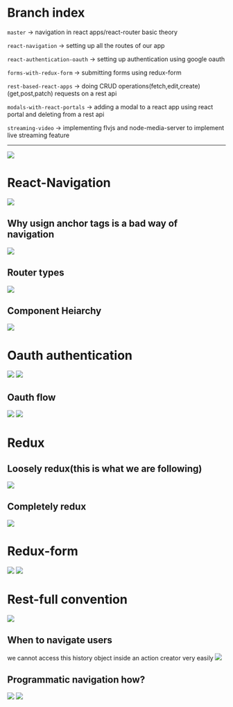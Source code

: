 # Branch index

`master` -> navigation in react apps/react-router basic theory

`react-navigation` -> setting up all the routes of our app

`react-authentication-oauth` -> setting up authentication using google oauth

`forms-with-redux-form` -> submitting forms using redux-form

`rest-based-react-apps` -> doing CRUD operations(fetch,edit,create)(get,post,patch) requests on a rest api

`modals-with-react-portals` -> adding a modal to a react app using react portal and deleting from a rest api

`streaming-video` -> implementing flvjs and node-media-server to implement live streaming feature

<hr>

<img src='./README.assets/Screenshot 2020-10-01 150518.png'>

# React-Navigation

<img src='./README.assets/Screenshot 2020-10-01 155303.png'>

## Why usign anchor tags is a bad way of navigation

<img src='./README.assets/Screenshot 2020-10-01 173628.png'>

## Router types

<img src='./README.assets/router types.png'>

## Component Heiarchy

<img src='./README.assets/header.png'>

# Oauth authentication

<img src='./README.assets/oauthdiff.png'>
<img src='./README.assets/Screenshot 2020-10-02 200704.png'>

## Oauth flow

<img src='./README.assets/oauthflow1.png'>

<img src='./README.assets/oauthsteps.png'>

# Redux

## Loosely redux(this is what we are following)

<img src='./README.assets/redux archeitecture.png'>

## Completely redux

<img src='./README.assets/completereduxarch.png'>

# Redux-form

<img src='./README.assets/formswithoutredux.png'>
<img src='./README.assets/formswithreduxfroms.png'>

# Rest-full convention

<img src='./README.assets/restbasedreact.png'>

## When to navigate users

we cannot access this history object inside an action creator very easily
<img src='./README.assets/whentonavigateusers.png'>

## Programmatic navigation how?

<img src='./README.assets/programmaticnavigation.png'>

<img src='./README.assets/restfulconventionsall.png'>
